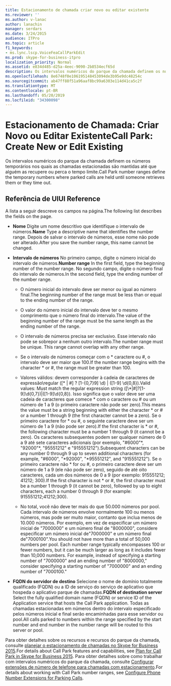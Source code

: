 ```yaml
---
title: Estacionamento de chamada criar novo ou editar existente
ms.reviewer: ''
ms.author: v-lanac
author: lanachin
manager: serdars
ms.date: 3/24/2015
audience: ITPro
ms.topic: article
f1_keywords:
- ms.lync.lscp.VoiceFeaCallParkEdit
ms.prod: skype-for-business-itpro
localization_priority: Normal
ms.assetid: e834d485-d25a-4eec-9090-2b8534ecf65d
description: Os intervalos numéricos do parque da chamada definem os números temporários nos quais as chamadas estacionadas são mantidas até que alguém as recupere ou perca o tempo limite.
ms.openlocfilehash: 8e6748f0e106195148453094de3b95e9dc48254c
ms.sourcegitcommit: ab47ff88f51a96aaf8bc99a6303e114d41ca5c2f
ms.translationtype: MT
ms.contentlocale: pt-BR
ms.lasthandoff: 05/20/2019
ms.locfileid: "34300098"
---
```

# <a name="call-park-create-new-or-edit-existing"></a><span data-ttu-id="43f3e-103">Estacionamento de Chamada: Criar Novo ou Editar Existente</span><span class="sxs-lookup"><span data-stu-id="43f3e-103">Call Park: Create New or Edit Existing</span></span>

<span data-ttu-id="43f3e-104">Os intervalos numéricos do parque da chamada definem os números temporários nos quais as chamadas estacionadas são mantidas até que alguém as recupere ou perca o tempo limite.</span><span class="sxs-lookup"><span data-stu-id="43f3e-104">Call Park number ranges define the temporary numbers where parked calls are held until someone retrieves them or they time out.</span></span>

## <a name="ui-reference"></a><span data-ttu-id="43f3e-105">Referência de UI</span><span class="sxs-lookup"><span data-stu-id="43f3e-105">UI Reference</span></span>

<span data-ttu-id="43f3e-106">A lista a seguir descreve os campos na página.</span><span class="sxs-lookup"><span data-stu-id="43f3e-106">The following list describes the fields on the page.</span></span>

- <span data-ttu-id="43f3e-107">**Nome** Digite um nome descritivo que identifique o intervalo de números.</span><span class="sxs-lookup"><span data-stu-id="43f3e-107">**Name** Type a descriptive name that identifies the number range.</span></span> <span data-ttu-id="43f3e-108">Depois de salvar o intervalo de números, esse nome não pode ser alterado.</span><span class="sxs-lookup"><span data-stu-id="43f3e-108">After you save the number range, this name cannot be changed.</span></span>

- <span data-ttu-id="43f3e-109">**Intervalo de números** No primeiro campo, digite o número inicial do intervalo de números.</span><span class="sxs-lookup"><span data-stu-id="43f3e-109">**Number range** In the first field, type the beginning number of the number range.</span></span> <span data-ttu-id="43f3e-110">No segundo campo, digite o número final do intervalo de números.</span><span class="sxs-lookup"><span data-stu-id="43f3e-110">In the second field, type the ending number of the number range.</span></span>

  - <span data-ttu-id="43f3e-111">O número inicial do intervalo deve ser menor ou igual ao número final.</span><span class="sxs-lookup"><span data-stu-id="43f3e-111">The beginning number of the range must be less than or equal to the ending number of the range.</span></span>

  - <span data-ttu-id="43f3e-112">O valor do número inicial do intervalo deve ter o mesmo comprimento que o número final do intervalo.</span><span class="sxs-lookup"><span data-stu-id="43f3e-112">The value of the beginning number of the range must be the same length as the ending number of the range.</span></span>

  - <span data-ttu-id="43f3e-p103">O intervalo de números precisa ser exclusivo. Esse intervalo não pode se sobrepor a nenhum outro intervalo.</span><span class="sxs-lookup"><span data-stu-id="43f3e-p103">The number range must be unique. This range cannot overlap with any other range.</span></span>

  - <span data-ttu-id="43f3e-115">Se o intervalo de números começar com o \* caractere ou #, o intervalo deve ser maior que 100.</span><span class="sxs-lookup"><span data-stu-id="43f3e-115">If the number range begins with the character \* or #, the range must be greater than 100.</span></span>

  - <span data-ttu-id="43f3e-116">Valores válidos: devem corresponder à cadeia de caracteres de expressão\\regular ([\* | #] ? [1-{0,7}9] \d) | ([1-9] \d{0,8}).</span><span class="sxs-lookup"><span data-stu-id="43f3e-116">Valid values: Must match the regular expression string ([\\*|#]?[1-9]\d{0,7})|([1-9]\d{0,8}).</span></span> <span data-ttu-id="43f3e-117">Isso significa que o valor deve ser uma cadeia de caracteres que comece \* com o caractere ou # ou um número de 1 a 9 (o primeiro caractere não pode ser zero).</span><span class="sxs-lookup"><span data-stu-id="43f3e-117">This means the value must be a string beginning with either the character \* or # or a number 1 through 9 (the first character cannot be a zero).</span></span> <span data-ttu-id="43f3e-118">Se o primeiro caractere for \* ou #, o seguinte caractere deve ser um número de 1 a 9 (não pode ser zero).</span><span class="sxs-lookup"><span data-stu-id="43f3e-118">If the first character is \* or #, the following character must be a number 1 through 9 (it cannot be a zero).</span></span> <span data-ttu-id="43f3e-119">Os caracteres subsequentes podem ser qualquer número de 0 a 9 até sete caracteres adicionais (por exemplo, "#6000"\*, "92000"\*, "95551212" e "915551212").</span><span class="sxs-lookup"><span data-stu-id="43f3e-119">Subsequent characters can be any number 0 through 9 up to seven additional characters (for example, "#6000", "\*92000", "\*95551212", and "915551212").</span></span> <span data-ttu-id="43f3e-120">Se o primeiro caractere não \* for ou #, o primeiro caractere deve ser um número de 1 a 9 (ele não pode ser zero), seguido de até oito caracteres, cada um dos números de 0 a 9 (por exemplo: 915551212; 41212; 300).</span><span class="sxs-lookup"><span data-stu-id="43f3e-120">If the first character is not \* or #, the first character must be a number 1 through 9 (it cannot be zero), followed by up to eight characters, each a number 0 through 9 (for example: 915551212;41212;300).</span></span>

  - <span data-ttu-id="43f3e-p105">No total, você não deve ter mais do que 50.000 números por pool. Cada intervalo de números envolve normalmente 100 ou menos números, mas pode ser muito maior, contanto que inclua menos de 10.000 números. Por exemplo, em vez de especificar um número inicial de "7000000" e um número final de "8000000", considere especificar um número inicial de"7000000" e um número final de"7000100".</span><span class="sxs-lookup"><span data-stu-id="43f3e-p105">You should not have more than a total of 50,000 numbers per pool. Each number range typically encompasses 100 or fewer numbers, but it can be much larger as long as it includes fewer than 10,000 numbers. For example, instead of specifying a starting number of "7000000" and an ending number of "8000000," consider specifying a starting number of "7000000" and an ending number of "7000100."</span></span>

- <span data-ttu-id="43f3e-124">**FQDN do servidor de destino** Selecione o nome de domínio totalmente qualificado (FQDN) ou a ID de serviço do serviço de aplicativo que hospeda o aplicativo parque de chamadas.</span><span class="sxs-lookup"><span data-stu-id="43f3e-124">**FQDN of destination server** Select the fully qualified domain name (FQDN) or service ID of the Application service that hosts the Call Park application.</span></span> <span data-ttu-id="43f3e-125">Todas as chamadas estacionadas em números dentro do intervalo especificado pelos números inicial e final serão encaminhadas para esse servidor ou pool.</span><span class="sxs-lookup"><span data-stu-id="43f3e-125">All calls parked to numbers within the range specified by the start number and end number in the number range will be routed to this server or pool.</span></span>

<span data-ttu-id="43f3e-126">Para obter detalhes sobre os recursos e recursos do parque da chamada, consulte [planejar o estacionamento de chamadas no Skype for Business 2015](../../plan-your-deployment/enterprise-voice-solution/call-park.md).</span><span class="sxs-lookup"><span data-stu-id="43f3e-126">For details about Call Park features and capabilities, see [Plan for Call Park in Skype for Business 2015](../../plan-your-deployment/enterprise-voice-solution/call-park.md).</span></span> <span data-ttu-id="43f3e-127">Para obter detalhes sobre como trabalhar com intervalos numéricos do parque da chamada, consulte [Configurar extensões de número de telefone para chamadas com estacionamento](https://technet.microsoft.com/library/fbf97624-9587-42a6-b276-1b69c574a74d.aspx).</span><span class="sxs-lookup"><span data-stu-id="43f3e-127">For details about working with Call Park number ranges, see [Configure Phone Number Extensions for Parking Calls](https://technet.microsoft.com/library/fbf97624-9587-42a6-b276-1b69c574a74d.aspx).</span></span>


